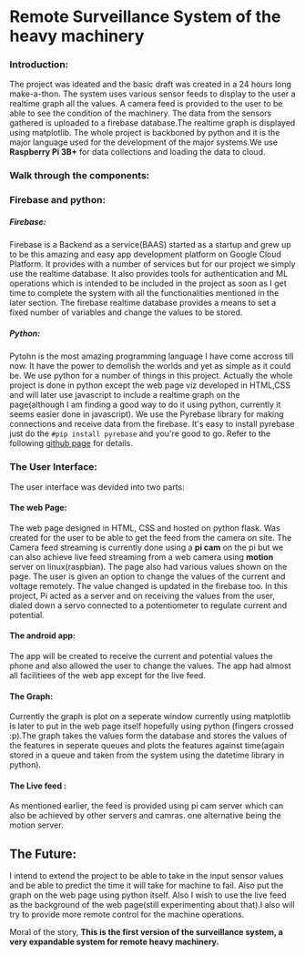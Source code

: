 # Remote Surveillance System of the heavy machinery
### Introduction:
The project was ideated and the basic draft was created in a 24 hours long make-a-thon. The system uses various sensor feeds to display to the user a realtime graph all the values. A camera feed is provided to the user to be able to see the condition of the machinery. The data from the sensors gathered is uploaded to a firebase database.The realtime graph is displayed using matplotlib. The whole project is backboned by python and it is the major language used for the development of the major systems.We use **Raspberry Pi 3B+** for data collections and loading the data to cloud.

### Walk through the components:

### Firebase and python:
##### Firebase:
Firebase is a Backend as a service(BAAS) started as a startup and grew up to be this amazing and easy app development platform on Google Cloud Platform. It provides with a number of services but for our project we simply use the realtime database. It also provides tools for authentication and ML operations which is intended to be included in the project as soon as I get time to complete the system with all the functionalities mentioned in the later section. The firebase realtime database provides a means to set a fixed number of variables and change the values to be stored.
##### Python:
Pytohn is the most amazing programming language I have come accross till now. It have the power to demolish the worlds and yet as simple as it could be. We use python for a number of things in this project. Actually the whole project is done in python except the web page viz developed in HTML,CSS and will later use javascript to include a realtime graph on the page(although I am finding a good way to do it using python, currently it seems easier done in javascript). We use the Pyrebase library for making connections and receive data from the firebase. It's easy to install pyrebase just do the ```#pip install pyrebase``` and you're good to go.
Refer to the following [github page](https://github.com/thisbejim/Pyrebase) for details.

### The User Interface:
The user interface was devided into two parts:
#### The web Page:
The web page designed in HTML, CSS and hosted on python flask. Was created for the user to be able to get the feed from the camera on site. The Camera feed streaming is currently done using a **pi cam** on the pi but we can also achieve live feed streaming from a web camera using **motion** server on linux(raspbian). The page also had various values shown on the page. The user is given an option to change the values of the current and voltage remotely. The value changed is updated in the firebase too. In this project, Pi acted as a server and on receiving the values from the user, dialed down a servo connected to a potentiometer to regulate current and potential.
#### The android app:
The app will be created to receive the current and potential values the phone and also allowed the user to change the values. The app had almost all facilitiees of the web app except for the live feed.

#### The Graph:
Currently the graph is plot on a seperate window currently using matplotlib is later to put in the web page itself hopefully using python (fingers crossed :p).The graph takes the values form the database and stores the values of the features in seperate queues and plots the features against time(again stored in a queue and taken from the system using the datetime library in python).
#### The Live feed : 
As mentioned earlier, the feed is provided using pi cam server which can also be achieved by other servers and camras. one alternative being the motion server.

## The Future:
I intend to extend the project to be able to take in the input sensor values and be able to predict the time it will take for machine to fail. Also put the graph on the web page using python itself. Also I wish to use the live feed as the background of the web page(still experimenting about that).I also will try to provide more remote control for the machine operations.

Moral of the story, **This is the first version of the surveillance system, a very expandable system for remote heavy machinery.**
